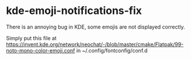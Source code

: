 # kde-emoji-notifications-fix

There is an annoying bug in KDE, some emojis are not displayed correctly.

Simply put this file at https://invent.kde.org/network/neochat/-/blob/master/cmake/Flatpak/99-noto-mono-color-emoji.conf in ~/.config/fontconfig/conf.d
